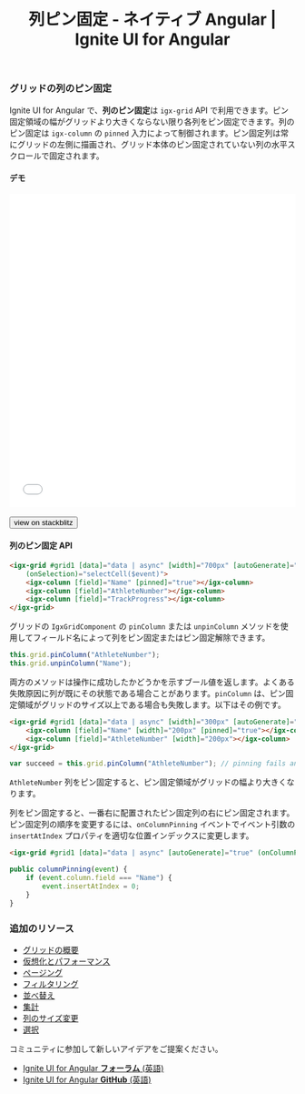 ﻿---
title: 列ピン固定 - ネイティブ Angular | Ignite UI for Angular
_description: Ignite UI for Angular 列ピン固定を使用して列をピン固定すると、ピン固した列が水平スクロール時に常に表示されます。
_keywords: Ignite UI for Angular, UI コントロール, Angular ウィジェット, web ウィジェット, UI ウィジェット, Angular, ネイティブ Angular コンポーネント スィート, ネイティブ Angular コントロール, ネイティブ Angular コンポーネント ライブラリ, ネイティブ Angular コンポーネント, Angular Data Grid コンポーネント, Angular Data Grid コントロール, Angular Grid コンポーネント, Angular Grid コントロール, Angular 高いパフォーマンス Grid, 列のピン固定, ピン固定, ピン
_language: ja
---

### グリッドの列のピン固定

Ignite UI for Angular で、**列のピン固定**は `igx-grid` API で利用できます。ピン固定領域の幅がグリッドより大きくならない限り各列をピン固定できます。列のピン固定は `igx-column` の `pinned` 入力によって制御されます。ピン固定列は常にグリッドの左側に描画され、グリッド本体のピン固定されていない列の水平スクロールで固定されます。

#### デモ

<div class="sample-container loading" style="height:550px">
    <iframe id="grid-sample-pinning-iframe" src='{environment:demosBaseUrl}/grid-sample-pinning' width="100%" height="100%" seamless frameBorder="0" onload="onSampleIframeContentLoaded(this);"></iframe>
</div>
<br/>
<div>
<button data-localize="stackblitz" class="stackblitz-btn" data-iframe-id="grid-sample-pinning-iframe" data-demos-base-url="{environment:demosBaseUrl}">view on stackblitz</button>
</div>

#### 列のピン固定 API

```html
<igx-grid #grid1 [data]="data | async" [width]="700px" [autoGenerate]="false" [paging]="true" [perPage]="6" (onColumnInit)="initColumns($event)"
    (onSelection)="selectCell($event)">
    <igx-column [field]="Name" [pinned]="true"></igx-column>
    <igx-column [field]="AthleteNumber"></igx-column>
    <igx-column [field]="TrackProgress"></igx-column>
</igx-grid>
```

グリッドの `IgxGridComponent` の `pinColumn` または `unpinColumn` メソッドを使用してフィールド名によって列をピン固定またはピン固定解除できます。

```typescript
this.grid.pinColumn("AthleteNumber");
this.grid.unpinColumn("Name");
```

両方のメソッドは操作に成功したかどうかを示すブール値を返します。よくある失敗原因に列が既にその状態である場合ことがあります。`pinColumn` は、ピン固定領域がグリッドのサイズ以上である場合も失敗します。以下はその例です。

```html
<igx-grid #grid1 [data]="data | async" [width]="300px" [autoGenerate]="false">
    <igx-column [field]="Name" [width]="200px" [pinned]="true"></igx-column>
    <igx-column [field]="AthleteNumber" [width]="200px"></igx-column>
</igx-grid>
```

```typescript
var succeed = this.grid.pinColumn("AthleteNumber"); // pinning fails and succeed will be false
```

`AthleteNumber` 列をピン固定すると、ピン固定領域がグリッドの幅より大きくなります。

列をピン固定すると、一番右に配置されたピン固定列の右にピン固定されます。ピン固定列の順序を変更するには、`onColumnPinning` イベントでイベント引数の `insertAtIndex` プロパティを適切な位置インデックスに変更します。

```html
<igx-grid #grid1 [data]="data | async" [autoGenerate]="true" (onColumnPinning)="columnPinning($event)"></igx-grid>
```

```typescript
public columnPinning(event) {
    if (event.column.field === "Name") {
        event.insertAtIndex = 0;
    }
}
```

<div class="divider--half"></div>

### 追加のリソース
<div class="divider--half"></div>

* [グリッドの概要](grid.html)
* [仮想化とパフォーマンス](grid_virtualization.html)
* [ページング](grid_paging.html)
* [フィルタリング](grid_filtering.html)
* [並べ替え](grid_sorting.html)
* [集計](grid_summaries.html)
* [列のサイズ変更](grid_column_resizing.html)
* [選択](grid_selection.html)

<div class="divider--half"></div>
コミュニティに参加して新しいアイデアをご提案ください。

* [Ignite UI for Angular **フォーラム** (英語)](https://www.infragistics.com/community/forums/f/ignite-ui-for-angular)
* [Ignite UI for Angular **GitHub** (英語)](https://github.com/IgniteUI/igniteui-angular)
